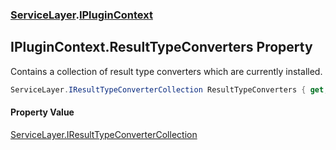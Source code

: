 ### [ServiceLayer](ServiceLayer.md 'ServiceLayer').[IPluginContext](ServiceLayer_IPluginContext.md 'ServiceLayer.IPluginContext')
## IPluginContext.ResultTypeConverters Property
Contains a collection of result type converters which are currently installed.  
```csharp
ServiceLayer.IResultTypeConverterCollection ResultTypeConverters { get; }
```
#### Property Value
[ServiceLayer.IResultTypeConverterCollection](https://docs.microsoft.com/en-us/dotnet/api/ServiceLayer.IResultTypeConverterCollection 'ServiceLayer.IResultTypeConverterCollection')
